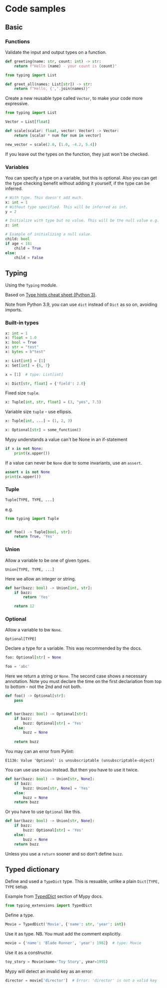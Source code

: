 # Code samples


## Basic

### Functions

Validate the input and output types on a function.

```python
def greeting(name: str, count: int) -> str:
    return f"Hello {name} - your count is {count}"
```

```python
from typing import List

def greet_all(names: List[str]) -> str:
    return f"Hello, {','.join(names)}"
```

Create a new reusable type called `Vector`, to make your code more expressive.

```python
from typing import List

Vector = List[float]

def scale(scalar: float, vector: Vector) -> Vector:
    return [scalar * num for num in vector]

new_vector = scale(2.0, [1.0, -4.2, 5.4])
```

If you leave out the types on the function, they just won't be checked.

### Variables

You can specify a type on a variable, but this is optional. Also you can get the type checking benefit without adding it yourself, if the type can be inferred.

```python
# With type. This doesn't add much.
x: int = 1
# Without type specified. This will be inferred as int.
y = 2

# Initialize with type but no value. This will be the null value e.g. `0`.
z: int

# Example of initializing a null value.
child: bool
if age < 18:
    child = True
else:
    child = False
```



## Typing

Using the `Typing` module.

Based on [Type hints cheat sheet (Python 3)](https://mypy.readthedocs.io/en/stable/cheat_sheet_py3.html).

Note from Python 3.9, you can use `dict` instead of `Dict` as so on, avoiding imports.

### Built-in types

```python
x: int = 1
x: float = 1.0
x: bool = True
x: str = "test"
x: bytes = b"test"
```

```python
x: List[int] = [1]
x: Set[int] = {6, 7}

x = [1]  # type: List[int]
```

```python
x: Dict[str, float] = {'field': 2.0}
```

Fixed size `tuple`.

```python
x: Tuple[int, str, float] = (3, "yes", 7.5)
```

Variable size `tuple` - use ellipsis.
```python
x: Tuple[int, ...] = (1, 2, 3)
```

```python
x: Optional[str] = some_function()
```

Mypy understands a value can't be None in an if-statement

```python
if x is not None:
    print(x.upper())
```

If a value can never be `None` due to some invariants, use an `assert`.

```python
assert x is not None
print(x.upper())
```


### Tuple

```python
Tuple[TYPE, TYPE, ...]
```

e.g.

```python
from typing import Tuple


def foo() -> Tuple[bool, str]:
    return True, 'Yes'
```

### Union

Allow a variable to be one of given types.

```
Union[TYPE, TYPE, ...]
```

Here we allow an integer or string.

```python
def bar(bazz: bool) -> Union[int, str]:
    if bazz:
        return 'Yes'

    return 12
```


### Optional

Allow a variable to bw `None`.

```
Optional[TYPE]
```

Declare a type for a variable. This was recommended by the docs.

```python
foo: Optional[str] = None

foo = 'abc'
```

Here we return a string or `None`. The second case shows a necessary annotation. Note you must declare the time on the first declariation from top to bottom - not the 2nd and not both.

```python
def foo() -> Optional[str]:
    pass


def bar(bazz: bool) -> Optional[str]:
    if bazz:
        buzz: Optional[str] = 'Yes'
    else:
        buzz = None
    
    return buzz
```

You may can an error from Pylint:

```
E1136: Value 'Optional' is unsubscriptable (unsubscriptable-object)
```

You can use use `Union` instead. But then you have to use it twice.

```python
def bar(bazz: bool) -> Union[str, None]:
    if bazz:
        buzz: Union[str, None] = 'Yes'
    else:
        buzz = None
    return buzz
```

Or you have to use `Optional` like this.

```python
def bar(bazz: bool) -> Union[str, None]:
    if bazz:
        buzz: Optional[str] = 'Yes'
    else:
        buzz = None
    return buzz
```

Unless you use a `return` sooner and so don't define `buzz`.
 

## Typed dictionary

Define and used a `TypeDict` type. This is resuable, unlike a plain `Dict[TYPE, TYPE` setup.

Example from [TypedDict](https://mypy.readthedocs.io/en/stable/more_types.html#typeddict) section of Mypy docs.

```python
from typing_extensions import TypedDict
```

Define a type.

```python
Movie = TypedDict('Movie', {'name': str, 'year': int})
```

Use it as type. NB. You must add the comment explicitly.

```python
movie = {'name': 'Blade Runner', 'year': 1982}  # type: Movie
```

Use it as a constructor.

```python
toy_story = Movie(name='Toy Story', year=1995)
```

Mypy will detect an invalid key as an error:

```python
director = movie['director']  # Error: 'director' is not a valid key
```
